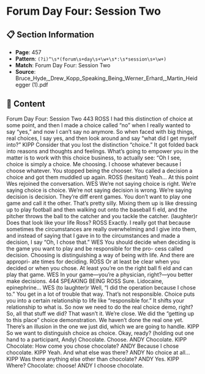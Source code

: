 # Forum Day Four: Session Two

## 📋 Section Information

- **Page**: 457
- **Pattern**: `(?i)^\s*(forum\s+day\s+\w+\s*:\s*session\s+\w+)`
- **Match**: Forum Day Four: Session Two
- **Source**: Bruce_Hyde,_Drew_Kopp_Speaking_Being_Werner_Erhard,_Martin_Heidegger (1).pdf

## 📄 Content

Forum Day Four: Session Two
443
ROSS
I had this distinction of choice at some point, and then I made a choice called “no” when I
really wanted to say “yes,” and now I can’t say no anymore. So when faced with big things, real
choices, I say yes, and then look around and say “what did I get myself into?”
KIPP
Consider that you lost the distinction “choice.” It got folded back into reasons and thoughts
and feelings. What’s going to empower you in the matter is to work with this choice business,
to actually see: “Oh I see, choice is simply a choice. Me choosing. I choose whatever because I
choose whatever. You stopped being the chooser. You called a decision a choice and got them
muddled up again.
ROSS (hesitant)
Yeah...
At this point Wes rejoined the conversation.
WES
We’re not saying choice is right. We’re saying choice is choice. We’re not saying decision is
wrong. We’re saying decision is decision. They’re diff erent games. You don’t want to play one
game and call it the other. That’s pretty silly. Mixing them up is like dressing up to play football
and then walking out onto the baseball fi eld, and the pitcher throws the ball to the catcher and
you tackle the catcher.
(laughter)r
Does that look like your life Ross?
ROSS
Exactly. I really got that because sometimes the circumstances are really overwhelming and I
give into them, and instead of saying that I gave in to the circumstances and made a decision, I
say “Oh, I chose that.”
WES
You should decide when deciding is the game you want to play and be responsible for the pro-
cess called decision. Choosing is distinguishing a way of being with life. And there are appropri-
ate times for deciding.
ROSS
Or at least be clear when you decided or when you chose. At least you’re on the right ball fi eld
and can play that game.
WES
In your game—you’re a physician, right?—you better make decisions.
444
SPEAKING BEING
ROSS
Sure. Lidocaine, epinephrine...
WES (to laughter)r
Well, “I did the operation because I chose to.” You get in a lot of trouble that way. That’s not
responsible. Choice puts you into a certain relationship to life like “responsible for.” It shifts your
relationship to what is. So now we need to do the real choice demo, right? So, all that stuff  we did?
That wasn’t it. We’re close. We did the “getting up to this place” choice demonstration. We haven’t
done the real one yet. There’s an illusion in the one we just did, which we are going to handle.
KIPP
So we want to distinguish choice as choice. Okay, ready?
(holding out one hand to a participant, Andy)
Chocolate. Choose.
ANDY
Chocolate.
KIPP
Chocolate: How come you chose chocolate?
ANDY
Because I chose chocolate.
KIPP
Yeah. And what else was there?
ANDY
No choice at all...
KIPP
Was there anything else other than chocolate?
ANDY
Yes.
KIPP
Where? Chocolate: choose!
ANDY
I choose chocolate.